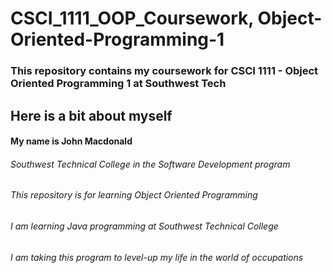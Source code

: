 # CSCI_1111_OOP_Coursework, Object-Oriented-Programming-1

### This repository contains my coursework for CSCI 1111 - Object Oriented Programming 1 at Southwest Tech

#####

## Here is a bit about myself

#### My name is John Macdonald

###### Southwest Technical College in the Software Development program

###### This repository is for learning Object Oriented Programming

###### I am learning Java programming at Southwest Technical College

###### I am taking this program to level-up my life in the world of occupations
